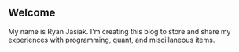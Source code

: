 ## Welcome

My name is Ryan Jasiak. I'm creating this blog to store and share my experiences with programming, quant, and miscillaneous items. 
